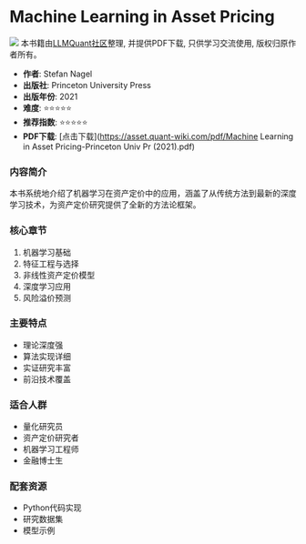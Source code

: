# Machine Learning in Asset Pricing

![](https://fastly.jsdelivr.net/gh/bucketio/img3@main/2024/09/04/1725464231869-e0b2f727-2a0f-4270-bf6c-31ddc350426a.gif)
本书籍由[LLMQuant社区](https://llmquant.com/)整理, 并提供PDF下载, 只供学习交流使用, 版权归原作者所有。


- **作者**: Stefan Nagel
- **出版社**: Princeton University Press
- **出版年份**: 2021
- **难度**: ⭐⭐⭐⭐⭐
- **推荐指数**: ⭐⭐⭐⭐⭐
- **PDF下载**: [点击下载](https://asset.quant-wiki.com/pdf/Machine Learning in Asset Pricing-Princeton Univ Pr (2021).pdf)

### 内容简介

本书系统地介绍了机器学习在资产定价中的应用，涵盖了从传统方法到最新的深度学习技术，为资产定价研究提供了全新的方法论框架。

### 核心章节

1. 机器学习基础
2. 特征工程与选择
3. 非线性资产定价模型
4. 深度学习应用
5. 风险溢价预测

### 主要特点

- 理论深度强
- 算法实现详细
- 实证研究丰富
- 前沿技术覆盖

### 适合人群

- 量化研究员
- 资产定价研究者
- 机器学习工程师
- 金融博士生

### 配套资源

- Python代码实现
- 研究数据集
- 模型示例